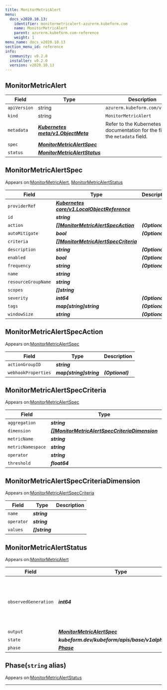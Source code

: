 ```yaml
---
title: MonitorMetricAlert
menu:
  docs_v2020.10.13:
    identifier: monitormetricalert-azurerm.kubeform.com
    name: MonitorMetricAlert
    parent: azurerm.kubeform.com-reference
    weight: 1
menu_name: docs_v2020.10.13
section_menu_id: reference
info:
  community: v0.2.0
  installer: v0.2.0
  version: v2020.10.13
---
```


## MonitorMetricAlert
| Field | Type | Description |
| ------ | ----- | ----------- |
| `apiVersion` | string | `azurerm.kubeform.com/v1alpha1` |
|    `kind` | string | `MonitorMetricAlert` |
| `metadata` | ***[Kubernetes meta/v1.ObjectMeta](https://kubernetes.io/docs/reference/generated/kubernetes-api/v1.13/#objectmeta-v1-meta)***|Refer to the Kubernetes API documentation for the fields of the `metadata` field.|
| `spec` | ***[MonitorMetricAlertSpec](#monitormetricalertspec)***||
| `status` | ***[MonitorMetricAlertStatus](#monitormetricalertstatus)***||
## MonitorMetricAlertSpec

Appears on:[MonitorMetricAlert](#monitormetricalert), [MonitorMetricAlertStatus](#monitormetricalertstatus)

| Field | Type | Description |
| ------ | ----- | ----------- |
| `providerRef` | ***[Kubernetes core/v1.LocalObjectReference](https://kubernetes.io/docs/reference/generated/kubernetes-api/v1.13/#localobjectreference-v1-core)***||
| `id` | ***string***||
| `action` | ***[[]MonitorMetricAlertSpecAction](#monitormetricalertspecaction)***| ***(Optional)*** |
| `autoMitigate` | ***bool***| ***(Optional)*** |
| `criteria` | ***[[]MonitorMetricAlertSpecCriteria](#monitormetricalertspeccriteria)***||
| `description` | ***string***| ***(Optional)*** |
| `enabled` | ***bool***| ***(Optional)*** |
| `frequency` | ***string***| ***(Optional)*** |
| `name` | ***string***||
| `resourceGroupName` | ***string***||
| `scopes` | ***[]string***||
| `severity` | ***int64***| ***(Optional)*** |
| `tags` | ***map[string]string***| ***(Optional)*** |
| `windowSize` | ***string***| ***(Optional)*** |
## MonitorMetricAlertSpecAction

Appears on:[MonitorMetricAlertSpec](#monitormetricalertspec)

| Field | Type | Description |
| ------ | ----- | ----------- |
| `actionGroupID` | ***string***||
| `webhookProperties` | ***map[string]string***| ***(Optional)*** |
## MonitorMetricAlertSpecCriteria

Appears on:[MonitorMetricAlertSpec](#monitormetricalertspec)

| Field | Type | Description |
| ------ | ----- | ----------- |
| `aggregation` | ***string***||
| `dimension` | ***[[]MonitorMetricAlertSpecCriteriaDimension](#monitormetricalertspeccriteriadimension)***| ***(Optional)*** |
| `metricName` | ***string***||
| `metricNamespace` | ***string***||
| `operator` | ***string***||
| `threshold` | ***float64***||
## MonitorMetricAlertSpecCriteriaDimension

Appears on:[MonitorMetricAlertSpecCriteria](#monitormetricalertspeccriteria)

| Field | Type | Description |
| ------ | ----- | ----------- |
| `name` | ***string***||
| `operator` | ***string***||
| `values` | ***[]string***||
## MonitorMetricAlertStatus

Appears on:[MonitorMetricAlert](#monitormetricalert)

| Field | Type | Description |
| ------ | ----- | ----------- |
| `observedGeneration` | ***int64***| ***(Optional)*** Resource generation, which is updated on mutation by the API Server.|
| `output` | ***[MonitorMetricAlertSpec](#monitormetricalertspec)***| ***(Optional)*** |
| `state` | ***kubeform.dev/kubeform/apis/base/v1alpha1.State***| ***(Optional)*** |
| `phase` | ***[Phase](#phase)***| ***(Optional)*** |
## Phase(`string` alias)

Appears on:[MonitorMetricAlertStatus](#monitormetricalertstatus)

---
